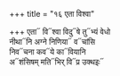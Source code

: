 +++
title = "१६ एता विश्वा"

+++
एता᳓ वि᳓श्वा विदु᳓षे तु᳓भ्यं वेधो  
नीथा᳓नि अग्ने निणिया᳓ व᳓चांसि  
निव᳓चना कव᳓ये का᳓वियानि  
अ᳓शंसिषम् मति᳓भिर् वि᳓प्र उक्थइः᳓